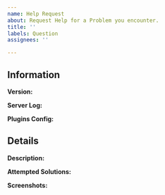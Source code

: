 ```yaml
---
name: Help Request
about: Request Help for a Problem you encounter.
title: ''
labels: Question
assignees: ''

---
```


<!-- Help Requesting Guide -->

## Information

**Version:**
<!-- Replace this with the used version of Plugins.  -->

**Server Log:**
<!-- Upload `logs/lastest.log` to  https://gist.github.com/ and replace this with the link -->

**Plugins Config:**
<!-- Upload `plugins/Plugins/config.yml` to https://gist.github.com/ and replace this with the link -->

## Details

**Description:**
<!-- Replace this with a clear description of what problem you encounter. -->

**Attempted Solutions:** 
<!-- Replace this with a clear description of what you have tried so far. -->

**Screenshots:**
<!-- Replace this with screenshots, if applicate to help explain your problem. -->

